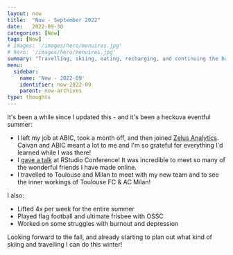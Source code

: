 ```yaml
---
layout: now
title:  "Now - September 2022"
date:   2022-09-30
categories: [Now]
tags: [Now]
# images: '/images/hero/menuires.jpg'
# hero: '/images/hero/menuires.jpg'
summary: "Travelling, skiing, eating, recharging, and continuing the battles against depression and burnout."
menu:
  sidebar:
    name: 'Now - 2022-09'
    identifier: now-2022-09
    parent: now-archives
type: thoughts
---
```


It's been a while since I updated this - and it's been a heckuva eventful summer:

- I left my job at ABIC, took a month off, and then joined [Zelus Analytics](https://zelusanalytics.com). Caivan and ABIC meant a lot to me and I'm so grateful for everything I'd learned while I was there!  
- I [gave a talk](https://tanho.ca/rsconf2022-talk) at RStudio Conference! It was incredible to meet so many of the wonderful friends I have made online.
- I travelled to Toulouse and Milan to meet with my new team and to see the inner workings of Toulouse FC & AC Milan! 

I also:

- Lifted 4x per week for the entire summer
- Played flag football and ultimate frisbee with OSSC
- Worked on some struggles with burnout and depression

Looking forward to the fall, and already starting to plan out what kind of skiing and travelling I can do this winter! 
